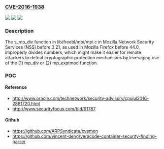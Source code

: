 ### [CVE-2016-1938](https://cve.mitre.org/cgi-bin/cvename.cgi?name=CVE-2016-1938)
![](https://img.shields.io/static/v1?label=Product&message=n%2Fa&color=blue)
![](https://img.shields.io/static/v1?label=Version&message=n%2Fa&color=blue)
![](https://img.shields.io/static/v1?label=Vulnerability&message=n%2Fa&color=brighgreen)

### Description

The s_mp_div function in lib/freebl/mpi/mpi.c in Mozilla Network Security Services (NSS) before 3.21, as used in Mozilla Firefox before 44.0, improperly divides numbers, which might make it easier for remote attackers to defeat cryptographic protection mechanisms by leveraging use of the (1) mp_div or (2) mp_exptmod function.

### POC

#### Reference
- http://www.oracle.com/technetwork/security-advisory/cpujul2016-2881720.html
- http://www.securityfocus.com/bid/91787

#### Github
- https://github.com/ARPSyndicate/cvemon
- https://github.com/vincent-deng/veracode-container-security-finding-parser

